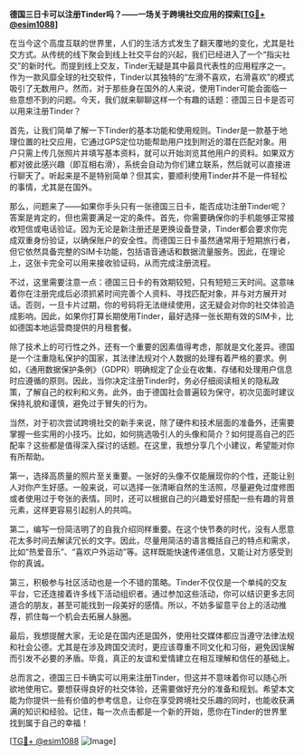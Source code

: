 **德国三日卡可以注册Tinder吗？——一场关于跨境社交应用的探索[[TG💪+ @esim1088](https://t.me/s/esim1088)]**

在当今这个高度互联的世界里，人们的生活方式发生了翻天覆地的变化，尤其是社交方式。从传统的线下聚会到线上社交平台的兴起，我们已经进入了一个“指尖社交”的新时代。而提到线上交友，Tinder无疑是其中最具代表性的应用程序之一。作为一款风靡全球的社交软件，Tinder以其独特的“左滑不喜欢，右滑喜欢”的模式吸引了无数用户。然而，对于那些身在国外的人来说，使用Tinder可能会面临一些意想不到的问题。今天，我们就来聊聊这样一个有趣的话题：德国三日卡是否可以用来注册Tinder？

首先，让我们简单了解一下Tinder的基本功能和使用规则。Tinder是一款基于地理位置的社交应用，它通过GPS定位功能帮助用户找到附近的潜在匹配对象。用户只需上传几张照片并填写基本资料，就可以开始浏览其他用户的资料。如果双方都对彼此感兴趣（即互相右滑），系统会自动为你们建立联系，然后就可以直接进行聊天了。听起来是不是特别简单？但其实，要顺利使用Tinder并不是一件轻松的事情，尤其是在国外。

那么，问题来了——如果你手头只有一张德国三日卡，能否成功注册Tinder呢？答案是肯定的，但也需要满足一定的条件。首先，你需要确保你的手机能够正常接收短信或电话验证。因为无论是新注册还是更换设备登录，Tinder都会要求你完成双重身份验证，以确保账户的安全性。而德国三日卡虽然通常用于短期旅行者，但它依然具备完整的SIM卡功能，包括语音通话和数据流量服务。因此，在理论上，这张卡完全可以用来接收验证码，从而完成注册流程。

不过，这里需要注意一点：德国三日卡的有效期较短，只有短短三天时间。这意味着你在注册完成后必须抓紧时间完善个人资料、寻找匹配对象，并与对方展开对话。否则，一旦卡片过期，你的号码将无法继续使用，这无疑会对你的社交体验造成影响。因此，如果你打算长期使用Tinder，最好选择一张长期有效的SIM卡，比如德国本地运营商提供的月租套餐。

除了技术上的可行性之外，还有一个重要的因素值得考虑，那就是文化差异。德国是一个注重隐私保护的国家，其法律法规对个人数据的处理有着严格的要求。例如，《通用数据保护条例》（GDPR）明确规定了企业在收集、存储和处理用户信息时应遵循的原则。因此，当你决定注册Tinder时，务必仔细阅读相关的隐私政策，了解自己的权利和义务。此外，由于德国社会普遍较为保守，初次见面时建议保持礼貌和谨慎，避免过于冒失的行为。

当然，对于初次尝试跨境社交的新手来说，除了硬件和技术层面的准备外，还需要掌握一些实用的小技巧。比如，如何挑选吸引人的头像和简介？如何提高自己的匹配率？这些都是值得深入探讨的话题。在这里，我想分享几个小建议，希望能对你有所帮助。

第一，选择高质量的照片至关重要。一张好的头像不仅能展现你的个性，还能让别人对你产生好感。一般来说，可以选择一张清晰自然的生活照，尽量避免过度修图或者使用过于夸张的表情。同时，还可以根据自己的兴趣爱好搭配一些有趣的背景元素，这样更容易引起别人的共鸣。

第二，编写一份简洁明了的自我介绍同样重要。在这个快节奏的时代，没有人愿意花太多时间去解读冗长的文字。因此，尽量用简洁的语言概括自己的特点和需求，比如“热爱音乐”、“喜欢户外运动”等。这样既能快速传递信息，又能让对方感受到你的真诚。

第三，积极参与社区活动也是一个不错的策略。Tinder不仅仅是一个单纯的交友平台，它还连接着许多线下活动组织者。通过参加这些活动，你可以结识更多志同道合的朋友，甚至可能找到一段美好的感情。所以，不妨多留意平台上的活动推荐，抓住每一个机会去拓展人脉圈。

最后，我想提醒大家，无论是在国内还是国外，使用社交媒体都应当遵守法律法规和社会公德。尤其是在涉及跨国交流时，更应该尊重不同文化和习俗，避免因误解而引发不必要的矛盾。毕竟，真正的友谊和爱情建立在相互理解和信任的基础上。

总而言之，德国三日卡确实可以用来注册Tinder，但这并不意味着你可以随心所欲地使用它。要想获得良好的社交体验，还需要做好充分的准备和规划。希望本文能为你提供一些有价值的参考信息，让你在享受跨境社交乐趣的同时，也能收获满满的知识和经验。记住，每一次点击都是一个新的开始，愿你在Tinder的世界里找到属于自己的幸福！

[[TG💪+ @esim1088](https://t.me/s/esim1088) ![Image](https://i.postimg.cc/4NQfJmqS/Snipaste-2025-05-13-00-14-12.png)]